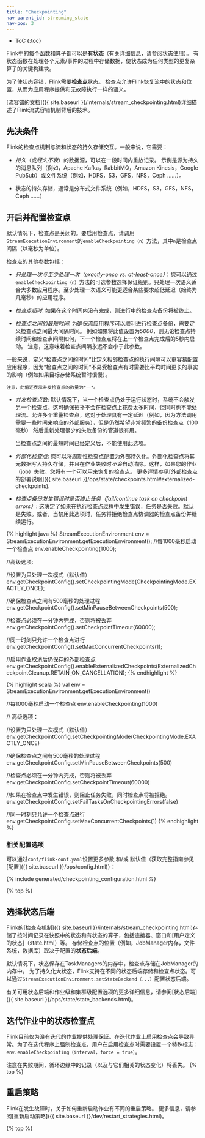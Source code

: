 ```yaml
---
title: "Checkpointing"
nav-parent_id: streaming_state
nav-pos: 3
---
```

<!--
Licensed to the Apache Software Foundation (ASF) under one
or more contributor license agreements.  See the NOTICE file
distributed with this work for additional information
regarding copyright ownership.  The ASF licenses this file
to you under the Apache License, Version 2.0 (the
"License"); you may not use this file except in compliance
with the License.  You may obtain a copy of the License at

  http://www.apache.org/licenses/LICENSE-2.0

Unless required by applicable law or agreed to in writing,
software distributed under the License is distributed on an
"AS IS" BASIS, WITHOUT WARRANTIES OR CONDITIONS OF ANY
KIND, either express or implied.  See the License for the
specific language governing permissions and limitations
under the License.
-->

* ToC
{:toc}

Flink中的每个函数和算子都可以是**有状态**（有关详细信息，请参阅[状态使用](state.html)）。
有状态函数在处理各个元素/事件的过程中存储数据，使状态成为任何类型的更复杂算子的关键构建块。

为了使状态容错，Flink需要**检查点**状态。
检查点允许Flink恢复流中的状态和位置，从而为应用程序提供和无故障执行一样的语义。

[流容错的文档]({{ site.baseurl }}/internals/stream_checkpointing.html)详细描述了Flink流式容错机制背后的技术。


## 先决条件

Flink的检查点机制与流和状态的持久存储交互。一般来说，它需要：

  - *持久*（或*经久不衰*）的数据源，可以在一段时间内重放记录。
示例是源为持久的消息队列（例如，Apache Kafka，RabbitMQ，Amazon Kinesis，Google PubSub）或文件系统（例如，HDFS，S3，GFS，NFS，Ceph ......）。

  - 状态的持久存储，通常是分布式文件系统（例如，HDFS，S3，GFS，NFS，Ceph ......）


## 开启并配置检查点

默认情况下，检查点是关闭的。要启用检查点，请调用`StreamExecutionEnvironment`的`enableCheckpointing（n）`方法，其中`n`是检查点间隔（以毫秒为单位）。

检查点的其他参数包括：

  - *只处理一次与至少处理一次（exactly-once vs. at-least-once）*：您可以通过`enableCheckpointing（n）`方法的可选参数选择保证级别。只处理一次语义适合大多数应用程序。至少处理一次语义可能更适合某些要求超低延迟（始终为几毫秒）的应用程序。

  - *检查点超时*: 如果在这个时间内没有完成，则进行中的检查点备份将被终止。

  - *检查点之间的最短时间*: 为确保流应用程序可以顺利进行检查点备份，需要定义检查点之间最大间隔时间。
例如如果将此值设置为*5000*，则无论检查点持续时间和检查点间隔如何，下一个检查点将在上一个检查点完成后的5秒内启动。
注意，这意味着检查点间隔永远不会小于此参数。

   一般来说，定义“检查点之间的时间”比定义相邻检查点的执行间隔可以更容易配置应用程序，因为“检查点之间的时间”不易受检查点有时需要比平均时间更长的事实的影响（例如如果目标存储系统暂时很慢）。

    注意，此值还表示并发检查点的数量为*一*。

  - *并发检查点数*: 默认情况下，当一个检查点仍处于运行状态时，系统不会触发另一个检查点。这可确保拓扑不会在检查点上花费太多时间，但同时也不能处理流。允许多个重叠检查点，这对于处理具有一定延迟（例如，因为方法调用需要一些时间来响应的外部服务），但是仍然希望非常频繁的备份检查点（100毫秒） 然后重新处理很少的失败备份的管道很有用。

    当检查点之间的最短时间已经定义后，不能使用此选项。

  - *外部化检查点*: 您可以将周期性检查点配置为外部持久化。外部化检查点将其元数据写入持久存储，并且在作业失败时*不会*自动清除。这样，如果您的作业（job）失败，您将有一个可以用来恢复的检查点。 更多详情参见[外部检查点的部署说明]({{ site.baseurl }}/ops/state/checkpoints.html#externalized-checkpoints).

  - *检查点备份发生错误时是否终止任务（fail/continue task on checkpoint errors）*: 这决定了如果在执行检查点过程中发生错误，任务是否失败。默认是失败。或者，当禁用此选项时，任务将拒绝检查点协调器的检查点备份并继续运行。

<div class="codetabs" markdown="1">
<div data-lang="java" markdown="1">
{% highlight java %}
StreamExecutionEnvironment env = StreamExecutionEnvironment.getExecutionEnvironment();
//每1000毫秒启动一个检查点
env.enableCheckpointing(1000);

//高级选项:

//设置为只处理一次模式（默认值）
env.getCheckpointConfig().setCheckpointingMode(CheckpointingMode.EXACTLY_ONCE);

//确保检查点之间有500毫秒的处理过程
env.getCheckpointConfig().setMinPauseBetweenCheckpoints(500);

//检查点必须在一分钟内完成，否则将被丢弃
env.getCheckpointConfig().setCheckpointTimeout(60000);

//同一时刻只允许一个检查点进行
env.getCheckpointConfig().setMaxConcurrentCheckpoints(1);

//启用作业取消后仍保存的外部检查点
env.getCheckpointConfig().enableExternalizedCheckpoints(ExternalizedCheckpointCleanup.RETAIN_ON_CANCELLATION);
{% endhighlight %}
</div>
<div data-lang="scala" markdown="1">
{% highlight scala %}
val env = StreamExecutionEnvironment.getExecutionEnvironment()

//每1000毫秒启动一个检查点
env.enableCheckpointing(1000)

// 高级选项：

//设置为只处理一次模式（默认值）
env.getCheckpointConfig.setCheckpointingMode(CheckpointingMode.EXACTLY_ONCE)

//确保检查点之间有500毫秒的处理过程
env.getCheckpointConfig.setMinPauseBetweenCheckpoints(500)

//检查点必须在一分钟内完成，否则将被丢弃
env.getCheckpointConfig.setCheckpointTimeout(60000)

//如果在检查点中发生错误，则阻止任务失败，同时检查点将被拒绝。
env.getCheckpointConfig.setFailTasksOnCheckpointingErrors(false)

//同一时刻只允许一个检查点进行
env.getCheckpointConfig.setMaxConcurrentCheckpoints(1)
{% endhighlight %}
</div>
</div>

### 相关配置选项

可以通过`conf/flink-conf.yaml`设置更多参数 和/或 默认值（获取完整指南参见[配置]({{ site.baseurl }}/ops/config.html)）：

{% include generated/checkpointing_configuration.html %}

{% top %}


## 选择状态后端


Flink的[检查点机制]({{ site.baseurl }}/internals/stream_checkpointing.html)存储了按时间记录在快照中的状态和有状态的算子，包括连接器、窗口和[用户定义的状态]（state.html）等。
存储检查点的位置（例如，JobManager内存，文件系统，数据库）取决于配置的**状态后端**。

默认情况下，状态保存在TaskManagers的内存中，检查点存储在JobManager的内存中。
为了持久化大状态，Flink支持在不同的状态后端存储和检查点状态。可以通过`StreamExecutionEnvironment.setStateBackend（...）`配置状态后端。

有关可用状态后端和作业级和集群级配置选项的更多详细信息，请参阅[状态后端]({{ site.baseurl }}/ops/state/state_backends.html)。


## 迭代作业中的状态检查点

Flink目前仅为没有迭代的作业提供处理保证。在迭代作业上启用检查点会导致异常。为了在迭代程序上强制检查点，用户在启用检查点时需要设置一个特殊标志：`env.enableCheckpointing（interval，force = true）`。

注意在失败期间，循环边缘中的记录（以及与它们相关的状态变化）将丢失。
{% top %}


## 重启策略

Flink在发生故障时，关于如何重新启动作业有不同的重启策略。
更多信息，请参阅[重新启动策略]({{ site.baseurl }}/dev/restart_strategies.html)。


{% top %}